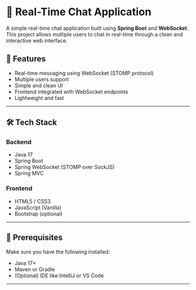 # 💬 Real-Time Chat Application

A simple real-time chat application built using **Spring Boot** and **WebSocket**. This project allows multiple users to chat in real-time through a clean and interactive web interface.

## 🚀 Features

- Real-time messaging using WebSocket (STOMP protocol)
- Multiple users support
- Simple and clean UI
- Frontend integrated with WebSocket endpoints
- Lightweight and fast

---

## 🛠️ Tech Stack

### Backend
- Java 17
- Spring Boot
- Spring WebSocket (STOMP over SockJS)
- Spring MVC

### Frontend
- HTML5 / CSS3
- JavaScript (Vanilla)
- Bootstrap (optional)

---

## 🧰 Prerequisites

Make sure you have the following installed:
- Java 17+
- Maven or Gradle
- (Optional) IDE like IntelliJ or VS Code

---

